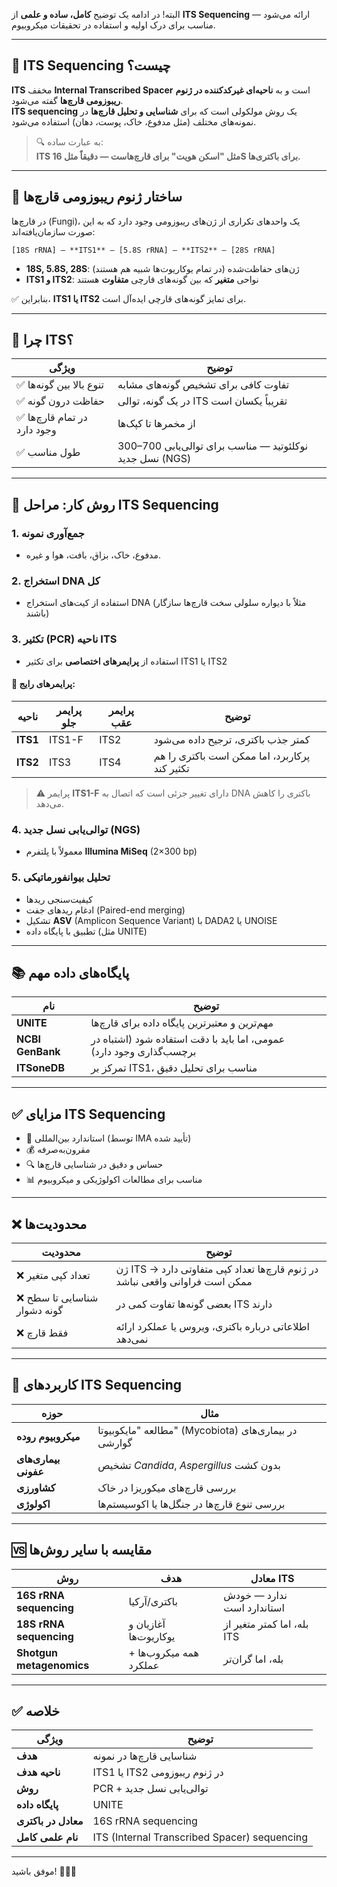 البته! در ادامه یک توضیح **کامل، ساده و علمی** از **ITS Sequencing** ارائه می‌شود — مناسب برای درک اولیه و استفاده در تحقیقات میکروبیوم.

---

## 🧫 **ITS Sequencing چیست؟**

**ITS** مخفف **Internal Transcribed Spacer** است و به **ناحیه‌ای غیرکدکننده در ژنوم ریبوزومی قارچ‌ها** گفته می‌شود.  
**ITS sequencing** یک روش مولکولی است که برای **شناسایی و تحلیل قارچ‌ها** در نمونه‌های مختلف (مثل مدفوع، خاک، پوست، دهان) استفاده می‌شود.

> 🔍 به عبارت ساده:  
> **ITS مثل "اسکن هویت" برای قارچ‌هاست — دقیقاً مثل 16S برای باکتری‌ها.**

---

## 🧬 ساختار ژنوم ریبوزومی قارچ‌ها

در قارچ‌ها (Fungi)، یک واحدهای تکراری از ژن‌های ریبوزومی وجود دارد که به این صورت سازمان‌یافته‌اند:

```
[18S rRNA] — **ITS1** — [5.8S rRNA] — **ITS2** — [28S rRNA]
```

- **18S, 5.8S, 28S**: ژن‌های حفاظت‌شده (در تمام یوکاریوت‌ها شبیه هم هستند)
- **ITS1 و ITS2**: نواحی **متغیر** که بین گونه‌های قارچی **متفاوت** هستند

✅ بنابراین، **ITS1 یا ITS2** برای تمایز گونه‌های قارچی ایده‌آل است.

---

## 🎯 چرا ITS؟

| ویژگی | توضیح |
|--------|--------|
| ✅ تنوع بالا بین گونه‌ها | تفاوت کافی برای تشخیص گونه‌های مشابه |
| ✅ حفاظت درون گونه | در یک گونه، توالی ITS تقریباً یکسان است |
| ✅ در تمام قارچ‌ها وجود دارد | از مخمرها تا کپک‌ها |
| ✅ طول مناسب | 300–700 نوکلئوتید — مناسب برای توالی‌یابی نسل جدید (NGS) |

---

## 🔬 روش کار: مراحل ITS Sequencing

### 1. **جمع‌آوری نمونه**
- مدفوع، خاک، بزاق، بافت، هوا و غیره.

### 2. **استخراج DNA کل**
- استفاده از کیت‌های استخراج DNA (مثلاً با دیواره سلولی سخت قارچ‌ها سازگار باشند)

### 3. **تکثیر (PCR) ناحیه ITS**
- استفاده از **پرایمرهای اختصاصی** برای تکثیر ITS1 یا ITS2

#### 🔹 پرایمرهای رایج:

| ناحیه | پرایمر جلو | پرایمر عقب | توضیح |
|--------|------------|------------|--------|
| **ITS1** | ITS1-F | ITS2 | کمتر جذب باکتری، ترجیح داده می‌شود |
| **ITS2** | ITS3 | ITS4 | پرکاربرد، اما ممکن است باکتری را هم تکثیر کند |

> ⚠️ پرایمر **ITS1-F** دارای تغییر جزئی است که اتصال به DNA باکتری را کاهش می‌دهد.

### 4. **توالی‌یابی نسل جدید (NGS)**
- معمولاً با پلتفرم **Illumina MiSeq** (2×300 bp)

### 5. **تحلیل بیوانفورماتیکی**
- کیفیت‌سنجی ریدها
- ادغام ریدهای جفت (Paired-end merging)
- تشکیل **ASV** (Amplicon Sequence Variant) با DADA2 یا UNOISE
- تطبیق با پایگاه داده (مثل UNITE)

---

## 📚 پایگاه‌های داده مهم

| نام | توضیح |
|------|--------|
| **UNITE** | مهم‌ترین و معتبرترین پایگاه داده برای قارچ‌ها |
| **NCBI GenBank** | عمومی، اما باید با دقت استفاده شود (اشتباه در برچسب‌گذاری وجود دارد) |
| **ITSoneDB** | تمرکز بر ITS1، مناسب برای تحلیل دقیق |

---

## ✅ مزایای ITS Sequencing

- 🧪 استاندارد بین‌المللی (توسط IMA تأیید شده)
- 💰 مقرون‌به‌صرفه
- 🔍 حساس و دقیق در شناسایی قارچ‌ها
- 📊 مناسب برای مطالعات اکولوژیکی و میکروبیوم

---

## ❌ محدودیت‌ها

| محدودیت | توضیح |
|---------|--------|
| ❌ تعداد کپی متغیر | ژن ITS در ژنوم قارچ‌ها تعداد کپی متفاوتی دارد → ممکن است فراوانی واقعی نباشد |
| ❌ شناسایی تا سطح گونه دشوار | بعضی گونه‌ها تفاوت کمی در ITS دارند |
| ❌ فقط قارچ | اطلاعاتی درباره باکتری، ویروس یا عملکرد ارائه نمی‌دهد |

---

## 🧩 کاربردهای ITS Sequencing

| حوزه | مثال |
|------|------|
| **میکروبیوم روده** | مطالعه "مایکوبیوتا" (Mycobiota) در بیماری‌های گوارشی |
| **بیماری‌های عفونی** | تشخیص *Candida*, *Aspergillus* بدون کشت |
| **کشاورزی** | بررسی قارچ‌های میکوریزا در خاک |
| **اکولوژی** | بررسی تنوع قارچ‌ها در جنگل‌ها یا اکوسیستم‌ها |

---

## 🆚 مقایسه با سایر روش‌ها

| روش | هدف | معادل ITS |
|------|------|-----------|
| **16S rRNA sequencing** | باکتری/آرکیا | ندارد — خودش استاندارد است |
| **18S rRNA sequencing** | آغازیان و یوکاریوت‌ها | بله، اما کمتر متغیر از ITS |
| **Shotgun metagenomics** | همه میکروب‌ها + عملکرد | بله، اما گران‌تر |

---

## ✅ خلاصه

| ویژگی | توضیح |
|--------|--------|
| **هدف** | شناسایی قارچ‌ها در نمونه |
| **ناحیه هدف** | ITS1 یا ITS2 در ژنوم ریبوزومی |
| **روش** | PCR + توالی‌یابی نسل جدید |
| **پایگاه داده** | UNITE |
| **معادل در باکتری** | 16S rRNA sequencing |
| **نام علمی کامل** | ITS (Internal Transcribed Spacer) sequencing |

---


موفق باشید! 🧫🔬🍄
